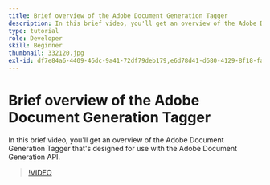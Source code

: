 ```yaml
---
title: Brief overview of the Adobe Document Generation Tagger
description: In this brief video, you'll get an overview of the Adobe Document Generation Tagger that's designed for use with the Adobe Document Generation API
type: tutorial
role: Developer
skill: Beginner
thumbnail: 332120.jpg
exl-id: df7e84a6-4409-46dc-9a41-72df79deb179,e6d78d41-d680-4129-8f18-fa41bc81b6c2
---
```

# Brief overview of the Adobe Document Generation Tagger

In this brief video, you'll get an overview of the Adobe Document Generation Tagger that's designed for use with the Adobe Document Generation API.

>[!VIDEO](https://video.tv.adobe.com/v/332120?hidetitle=true)
